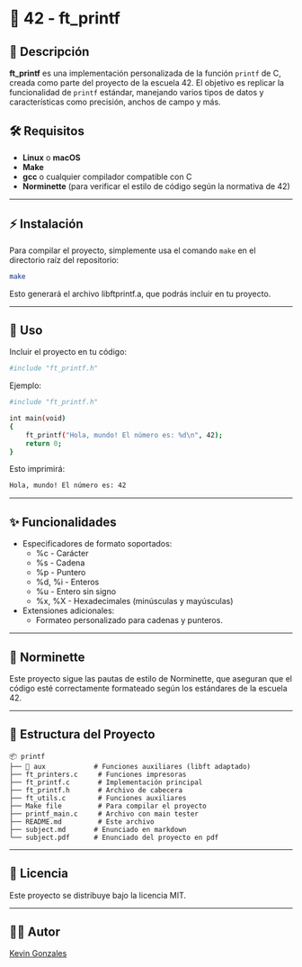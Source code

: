 # 📢 42 - ft_printf

## 📝 Descripción

**ft_printf** es una implementación personalizada de la función `printf` de C, creada como parte del proyecto de la escuela 42. El objetivo es replicar la funcionalidad de `printf` estándar, manejando varios tipos de datos y características como precisión, anchos de campo y más.

## 🛠️ Requisitos

- **Linux** o **macOS**
- **Make**
- **gcc** o cualquier compilador compatible con C
- **Norminette** (para verificar el estilo de código según la normativa de 42)

---

## ⚡ Instalación

Para compilar el proyecto, simplemente usa el comando `make` en el directorio raíz del repositorio:

```bash
make
```

Esto generará el archivo libftprintf.a, que podrás incluir en tu proyecto.

---

## 🚀 Uso

Incluir el proyecto en tu código:

```bash
#include "ft_printf.h"
```

Ejemplo:

```bash
#include "ft_printf.h"

int main(void)
{
    ft_printf("Hola, mundo! El número es: %d\n", 42);
    return 0;
}
```

Esto imprimirá:

```bash
Hola, mundo! El número es: 42
```

---

## ✨ Funcionalidades

-	Especificadores de formato soportados:
    -   %c - Carácter
    -	%s - Cadena
    -	%p - Puntero
    -	%d, %i - Enteros
    -	%u - Entero sin signo
    -   %x, %X - Hexadecimales (minúsculas y mayúsculas)
-	Extensiones adicionales:
    -   Formateo personalizado para cadenas y punteros.

---

## 🔧 Norminette

Este proyecto sigue las pautas de estilo de Norminette, que aseguran que el código esté correctamente formateado según los estándares de la escuela 42.

---

## 📂 Estructura del Proyecto

```
📦 printf
├── 📂 aux            # Funciones auxiliares (libft adaptado)
├── ft_printers.c     # Funciones impresoras
├── ft_printf.c       # Implementación principal
├── ft_printf.h       # Archivo de cabecera
├── ft_utils.c        # Funciones auxiliares
├── Make file         # Para compilar el proyecto
├── printf_main.c     # Archivo con main tester
├── README.md         # Este archivo
├── subject.md       # Enunciado en markdown
└── subject.pdf      # Enunciado del proyecto en pdf
```

---

## 📜 Licencia

Este proyecto se distribuye bajo la licencia MIT.

---

## 🧑‍💻 Autor

[Kevin Gonzales](https://github.com/Kevgonz93)